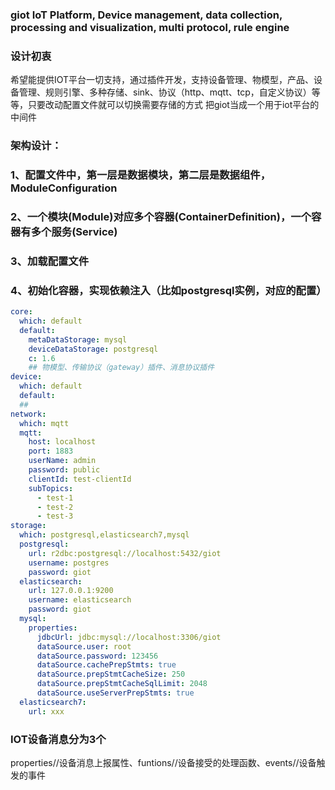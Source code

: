 ### giot IoT Platform, Device management, data collection, processing and visualization, multi protocol, rule engine
### 设计初衷
希望能提供IOT平台一切支持，通过插件开发，支持设备管理、物模型，产品、设备管理、规则引擎、多种存储、sink、协议（http、mqtt、tcp，自定义协议）等等，只要改动配置文件就可以切换需要存储的方式
把giot当成一个用于iot平台的中间件
### 架构设计：
### 1、配置文件中，第一层是数据模块，第二层是数据组件，ModuleConfiguration
### 2、一个模块(Module)对应多个容器(ContainerDefinition)，一个容器有多个服务(Service)
### 3、加载配置文件
### 4、初始化容器，实现依赖注入（比如postgresql实例，对应的配置）
```yaml
core:
  which: default
  default:
    metaDataStorage: mysql
    deviceDataStorage: postgresql
    c: 1.6
    ## 物模型、传输协议（gateway）插件、消息协议插件
device:
  which: default
  default:
  ##
network:
  which: mqtt
  mqtt:
    host: localhost
    port: 1883
    userName: admin
    password: public
    clientId: test-clientId
    subTopics:
      - test-1
      - test-2
      - test-3
storage:
  which: postgresql,elasticsearch7,mysql
  postgresql:
    url: r2dbc:postgresql://localhost:5432/giot
    username: postgres
    password: giot
  elasticsearch:
    url: 127.0.0.1:9200
    username: elasticsearch
    password: giot
  mysql:
    properties:
      jdbcUrl: jdbc:mysql://localhost:3306/giot
      dataSource.user: root
      dataSource.password: 123456
      dataSource.cachePrepStmts: true
      dataSource.prepStmtCacheSize: 250
      dataSource.prepStmtCacheSqlLimit: 2048
      dataSource.useServerPrepStmts: true
  elasticsearch7:
    url: xxx
```

    
### IOT设备消息分为3个
properties//设备消息上报属性、funtions//设备接受的处理函数、events//设备触发的事件
